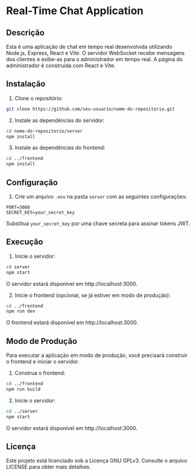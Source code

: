 # Real-Time Chat Application

## Descrição

Esta é uma aplicação de chat em tempo real desenvolvida utilizando Node.js, Express, React e Vite. O servidor WebSocket recebe mensagens dos clientes e exibe-as para o administrador em tempo real. A página do administrador é construída com React e Vite.

## Instalação

1. Clone o repositório:

```bash
git clone https://github.com/seu-usuario/nome-do-repositorio.git
```

2. Instale as dependências do servidor:

```bash
cd nome-do-repositorio/server
npm install
```

3. Instale as dependências do frontend:

```bash
cd ../frontend
npm install
```

## Configuração

1. Crie um arquivo `.env` na pasta `server` com as seguintes configurações:

```env
PORT=3000
SECRET_KEY=your_secret_key
```

Substitua `your_secret_key` por uma chave secreta para assinar tokens JWT.

## Execução

1. Inicie o servidor:

```bash
cd server
npm start
```

O servidor estará disponível em http://localhost:3000.

2. Inicie o frontend (opcional, se já estiver em modo de produção):

```bash
cd ../frontend
npm run dev
```

O frontend estará disponível em http://localhost:3000.

## Modo de Produção

Para executar a aplicação em modo de produção, você precisará construir o frontend e iniciar o servidor.

1. Construa o frontend:

```bash
cd ../frontend
npm run build
```

2. Inicie o servidor:

```bash
cd ../server
npm start
```

O servidor estará disponível em http://localhost:3000.

## Licença

Este projeto está licenciado sob a Licença GNU GPLv3. Consulte o arquivo LICENSE para obter mais detalhes.